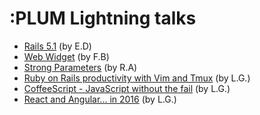 # :PLUM Lightning talks
- [Rails 5.1](https://github.com/PlumLabs/lightning-talk/blob/master/rails_5.1.md) (by E.D)
- [Web Widget](https://github.com/PlumLabs/lightning-talk/blob/master/web_widget.md) (by F.B)
- [Strong Parameters](https://github.com/PlumLabs/lightning-talk/blob/master/Strong%20Parameters-ra.md) (by R.A)
- [Ruby on Rails productivity with Vim and Tmux](https://github.com/PlumLabs/lightning-talk/blob/master/ror_vim_tmux.md) (by L.G.)
- [CoffeeScript - JavaScript without the fail](https://github.com/PlumLabs/lightning-talk/blob/master/coffeescript.md) (by L.G.)
- [React and Angular... in 2016](https://github.com/PlumLabs/lightning-talk/blob/master/react-angular.md) (by L.G.)

